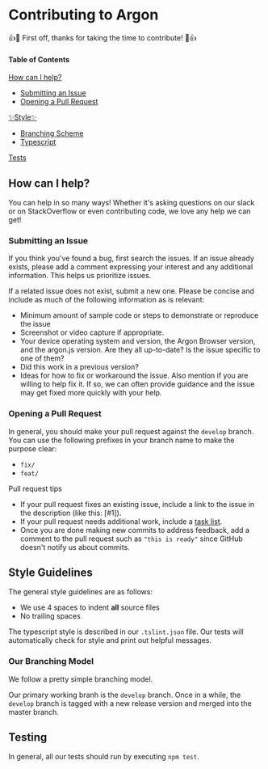 # Contributing to Argon

:+1::tada: First off, thanks for taking the time to contribute! :tada::+1:

#### Table of Contents

[How can I help?](#how-can-i-help)
 * [Submitting an Issue](#submitting-an-issue)
 * [Opening a Pull Request](#opening-a-pull-request)

[:sparkles:Style:sparkles:](#style-guidelines)
 * [Branching Scheme](#our-branching-model)
 * [Typescript](#typescript-style)

[Tests](#testing)

## How can I help?

You can help in so many ways!
Whether it's asking questions on our slack or on StackOverflow or even contributing code, we love any help we can get!

### Submitting an Issue

If you think you've found a bug, first search the issues. If an issue already exists, please add a comment expressing your interest and any additional information.  This helps us prioritize issues.

If a related issue does not exist, submit a new one.  Please be concise and include as much of the following information as is relevant:
* Minimum amount of sample code or steps to demonstrate or reproduce the issue
* Screenshot or video capture if appropriate.
* Your device operating system and version, the Argon Browser version, and the argon.js version.  Are they all up-to-date?  Is the issue specific to one of them?
* Did this work in a previous version?
* Ideas for how to fix or workaround the issue.  Also mention if you are willing to help fix it.  If so, we can often provide guidance and the issue may get fixed more quickly with your help.

### Opening a Pull Request

In general, you should make your pull request against the `develop` branch.
You can use the following prefixes in your branch name to make the purpose clear:
 * `fix/`
 * `feat/`

 Pull request tips
   * If your pull request fixes an existing issue, include a link to the issue in the description (like this: [#1]).
   * If your pull request needs additional work, include a [task list](https://github.com/blog/1375%0A-task-lists-in-gfm-issues-pulls-comments).
   * Once you are done making new commits to address feedback, add a comment to the pull request such as `"this is ready"` since GitHub doesn't notify us about commits.


## Style Guidelines

The general style guidelines are as follows:

 * We use 4 spaces to indent **all** source files
 * No trailing spaces
 
The typescript style is described in our `.tslint.json` file.
Our tests will automatically check for style and print out helpful messages.


### Our Branching Model

We follow a pretty simple branching model. 

Our primary working branh is the `develop` branch. Once in a while, the `develop` branch is
tagged with a new release version and merged into the master branch. 

## Testing

In general, all our tests should run by executing `npm test`.
